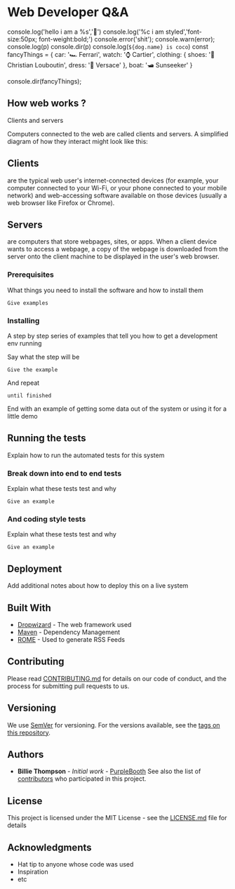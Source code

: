 # Web Developer Q&A
console.log('hello i am a %s','💩')
console.log('%c i am styled','font-size:50px; font-weight:bold;')
console.error('shit');
console.warn(error);
console.log(p)
console.dir(p)
console.log(`${dog.name} is coco`)
const fancyThings = {
  car: '🏎️ Ferrari',
  watch: '⌚ Cartier',
  clothing: {
    shoes: '👠 Christian Louboutin',
    dress: '👗 Versace'
  },
  boat: '🛥️ Sunseeker'
}

console.dir(fancyThings);

## How web works ?

Clients and servers

Computers connected to the web are called clients and servers. A simplified diagram of how they interact might look like this:

## Clients
are the typical web user's internet-connected devices (for example, your computer connected to your Wi-Fi, or your phone connected to your mobile network) and web-accessing software available on those devices (usually a web browser like Firefox or Chrome).
## Servers
are computers that store webpages, sites, or apps. When a client device wants to access a webpage, a copy of the webpage is downloaded from the server onto the client machine to be displayed in the user's web browser.

### Prerequisites

What things you need to install the software and how to install them

```
Give examples
```

### Installing

A step by step series of examples that tell you how to get a development env running

Say what the step will be

```
Give the example
```

And repeat

```
until finished
```

End with an example of getting some data out of the system or using it for a little demo

## Running the tests

Explain how to run the automated tests for this system

### Break down into end to end tests

Explain what these tests test and why

```
Give an example
```

### And coding style tests

Explain what these tests test and why

```
Give an example
```

## Deployment

Add additional notes about how to deploy this on a live system

## Built With

* [Dropwizard](http://www.dropwizard.io/1.0.2/docs/) - The web framework used
* [Maven](https://maven.apache.org/) - Dependency Management
* [ROME](https://rometools.github.io/rome/) - Used to generate RSS Feeds

## Contributing

Please read [CONTRIBUTING.md](https://gist.github.com/PurpleBooth/b24679402957c63ec426) for details on our code of conduct, and the process for submitting pull requests to us.

## Versioning

We use [SemVer](http://semver.org/) for versioning. For the versions available, see the [tags on this repository](https://github.com/your/project/tags). 

## Authors

* **Billie Thompson** - *Initial work* - [PurpleBooth](https://github.com/PurpleBooth)
See also the list of [contributors](https://github.com/your/project/contributors) who participated in this project.

## License

This project is licensed under the MIT License - see the [LICENSE.md](LICENSE.md) file for details

## Acknowledgments

* Hat tip to anyone whose code was used
* Inspiration
* etc
